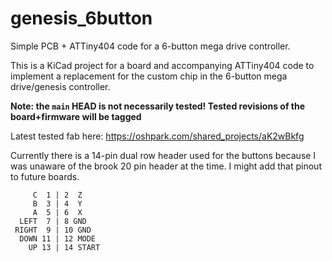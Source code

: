 # genesis_6button
Simple PCB + ATTiny404 code for a 6-button mega drive controller.

This is a KiCad project for a board and accompanying ATTiny404 code to implement a replacement for the custom chip in the 6-button mega drive/genesis controller.

**Note: the `main` HEAD is not necessarily tested! Tested revisions of the board+firmware will be tagged**

Latest tested fab here: https://oshpark.com/shared_projects/aK2wBkfg

Currently there is a 14-pin dual row header used for the buttons because I was unaware of the brook 20 pin header at the time. I might add that pinout to future boards.

```
     C  1 | 2  Z
     B  3 | 4  Y
     A  5 | 6  X
  LEFT  7 | 8 GND
 RIGHT  9 | 10 GND
  DOWN 11 | 12 MODE
    UP 13 | 14 START
```
